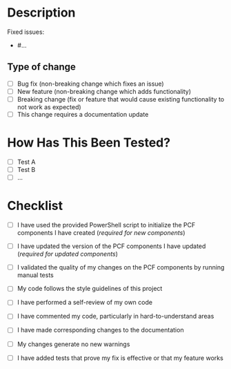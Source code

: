 # Description

<Please include a summary of the change and which issue is fixed.
Please also include relevant motivation and context.>

Fixed issues:
- #...

## Type of change

<Please check the options that are relevant.>

- [ ] Bug fix (non-breaking change which fixes an issue)
- [ ] New feature (non-breaking change which adds functionality)
- [ ] Breaking change (fix or feature that would cause existing functionality to not work as expected)
- [ ] This change requires a documentation update

# How Has This Been Tested?

<Please describe the tests that you ran to verify your changes.
Provide instructions so we can reproduce.
Please also list any relevant details for your test configuration.>

- [ ] Test A
- [ ] Test B
- [ ] ...

# Checklist

<We encourage you to check all the options below before submitting your pull request.
This will help us verify it more quickly.>

- [ ] I have used the provided PowerShell script to initialize the PCF components I have created (*required for new components*)
- [ ] I have updated the version of the PCF components I have updated (*required for updated components*)
- [ ] I validated the quality of my changes on the PCF components by running manual tests

- [ ] My code follows the style guidelines of this project
- [ ] I have performed a self-review of my own code
- [ ] I have commented my code, particularly in hard-to-understand areas
- [ ] I have made corresponding changes to the documentation
- [ ] My changes generate no new warnings
- [ ] I have added tests that prove my fix is effective or that my feature works